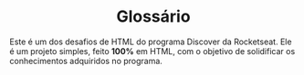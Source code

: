 <h1 align="center"> Glossário </h1>

<p align="lefts">
Este é um dos desafios de HTML do programa Discover da Rocketseat. Ele é um projeto simples, feito <strong>100%</strong> em HTML, com o objetivo de solidificar os conhecimentos adquiridos no programa.<br/>
</p>





